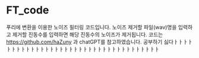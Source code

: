# FT_code
푸리에 변환을 이용한 노이즈 필터링 코드입니다. 노이즈 제거할 파일(wav)명을 입력하고 제거할 진동수를 입력하면 해당 진동수의 노이즈가 제거됩니다. 코드는 https://github.com/haZuny 과 chatGPT를 참고하였습니다.
공부하기 싫다ㅏㅏㅏㅏㅏㅏㅏㅏㅏㅏㅏㅏㅏㅏㅏㅏㅏㅏㅏㅏㅏㅏㅏㅏㅏㅏㅏㅏㅏㅏㅏㅏㅏㅏㅏㅏ
